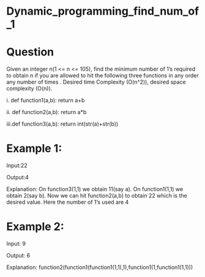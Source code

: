# Dynamic_programming_find_num_of_1

# Question
Given an integer n(1 <= n <= 105), find the minimum number of 1’s required to obtain n if
you are allowed to hit the following three functions in any order any number of times . Desired
time Complexity (O(n^2)), desired space complexity (O(n)).

i. def function1(a,b):
      return a+b
      
ii. def function2(a,b):
      return a*b

iii.def function3(a,b):
      return int(str(a)+str(b))
      
# Example 1: 
Input:22

Output:4

Explanation: On function3(1,1) we obtain 11(say a).
On function1(1,1) we obtain 2(say b).
Now we can hit function2(a,b) to obtain 22 which is the desired value.
Here the number of 1’s used are 4

# Example 2:
Input: 9

Output: 6

Explanation: function2(function1(function1(1,1),1),function1(1,function1(1,1)))
